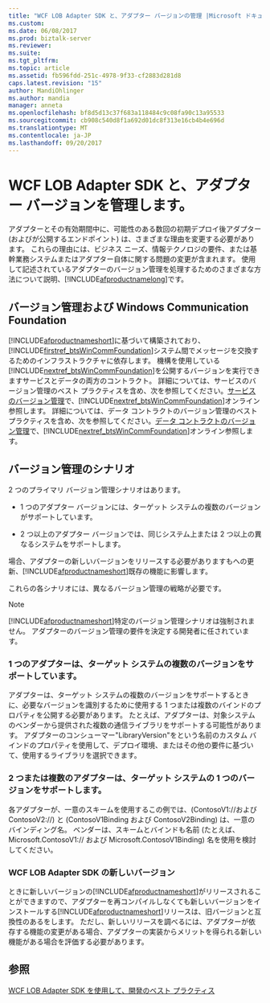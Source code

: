 ```yaml
---
title: "WCF LOB Adapter SDK と、アダプター バージョンの管理 |Microsoft ドキュメント"
ms.custom: 
ms.date: 06/08/2017
ms.prod: biztalk-server
ms.reviewer: 
ms.suite: 
ms.tgt_pltfrm: 
ms.topic: article
ms.assetid: fb596fdd-251c-4978-9f33-cf2883d281d8
caps.latest.revision: "15"
author: MandiOhlinger
ms.author: mandia
manager: anneta
ms.openlocfilehash: bf8d5d13c37f683a118484c9c08fa90c13a95533
ms.sourcegitcommit: cb908c540d8f1a692d01dc8f313e16cb4b4e696d
ms.translationtype: MT
ms.contentlocale: ja-JP
ms.lasthandoff: 09/20/2017
---
```

# <a name="manage-adapter-versioning-with-the-wcf-lob-adapter-sdk"></a>WCF LOB Adapter SDK と、アダプター バージョンを管理します。
アダプターとその有効期間中に、可能性のある数回の初期デプロイ後アダプター (およびが公開するエンドポイント) は、さまざまな理由を変更する必要があります。 これらの理由には、ビジネス ニーズ、情報テクノロジの要件、または基幹業務システムまたはアダプター自体に関する問題の変更が含まれます。 使用して記述されているアダプターのバージョン管理を処理するためのさまざまな方法について説明、[!INCLUDE[afproductnamelong](../../includes/afproductnamelong-md.md)]です。  
  
## <a name="versioning-and-windows-communication-foundation"></a>バージョン管理および Windows Communication Foundation  
 [!INCLUDE[afproductnameshort](../../includes/afproductnameshort-md.md)]に基づいて構築されており、[!INCLUDE[firstref_btsWinCommFoundation](../../includes/firstref-btswincommfoundation-md.md)]システム間でメッセージを交換するためのインフラストラクチャに依存します。 機構を使用している[!INCLUDE[nextref_btsWinCommFoundation](../../includes/nextref-btswincommfoundation-md.md)]を公開するバージョンを実行できますサービスとデータの両方のコントラクト。 詳細については、サービスのバージョン管理のベスト プラクティスを含め、次を参照してください。[サービスのバージョン管理](http://go.microsoft.com/fwlink/?LinkId=85497)で、[!INCLUDE[nextref_btsWinCommFoundation](../../includes/nextref-btswincommfoundation-md.md)]オンライン参照します。 詳細については、データ コントラクトのバージョン管理のベスト プラクティスを含め、次を参照してください。[データ コントラクトのバージョン管理](http://go.microsoft.com/fwlink/?LinkId=120177)で、[!INCLUDE[nextref_btsWinCommFoundation](../../includes/nextref-btswincommfoundation-md.md)]オンライン参照します。  
  
## <a name="versioning-scenarios"></a>バージョン管理のシナリオ  
 2 つのプライマリ バージョン管理シナリオはあります。  
  
-   1 つのアダプター バージョンには、ターゲット システムの複数のバージョンがサポートしています。  
  
-   2 つ以上のアダプター バージョンでは、同じシステム上または 2 つ以上の異なるシステムをサポートします。  
  
 場合、アダプターの新しいバージョンをリリースする必要がありますもへの更新、[!INCLUDE[afproductnameshort](../../includes/afproductnameshort-md.md)]既存の機能に影響します。  
  
 これらの各シナリオには、異なるバージョン管理の戦略が必要です。  
  
> [!NOTE]
>  [!INCLUDE[afproductnameshort](../../includes/afproductnameshort-md.md)]特定のバージョン管理シナリオは強制されません。 アダプターのバージョン管理の要件を決定する開発者に任されています。  
  
### <a name="one-adapter-supports-multiple-versions-of-target-system"></a>1 つのアダプターは、ターゲット システムの複数のバージョンをサポートしています。  
 アダプターは、ターゲット システムの複数のバージョンをサポートするときに、必要なバージョンを識別するために使用する 1 つまたは複数のバインドのプロパティを公開する必要があります。 たとえば、アダプターは、対象システムのベンダーから提供された複数の通信ライブラリをサポートする可能性があります。 アダプターのコンシューマー"LibraryVersion"をという名前のカスタム バインドのプロパティを使用して、デプロイ環境、またはその他の要件に基づいて、使用するライブラリを選択できます。  
  
### <a name="two-or-more-adapters-support-one-version-of-target-system"></a>2 つまたは複数のアダプターは、ターゲット システムの 1 つのバージョンをサポートします。  
 各アダプターが、一意のスキームを使用するこの例では、(ContosoV1://および ContosoV2://) と (ContosoV1Binding および ContosoV2Binding) は、一意のバインディング名。 ベンダーは、スキームとバインドも名前 (たとえば、Microsoft.ContosoV1:// および Microsoft.ContosoV1Binding) 名を使用を検討してください。  
  
### <a name="new-versions-of-the-wcf-lob-adapter-sdk"></a>WCF LOB Adapter SDK の新しいバージョン  
 ときに新しいバージョンの[!INCLUDE[afproductnameshort](../../includes/afproductnameshort-md.md)]がリリースされることができますので、アダプターを再コンパイルしなくても新しいバージョンをインストールする[!INCLUDE[afproductnameshort](../../includes/afproductnameshort-md.md)]リリースは、旧バージョンと互換性のあるをします。 ただし、新しいリリースを調べるには、アダプターが依存する機能の変更がある場合、アダプターの実装からメリットを得られる新しい機能がある場合を評価する必要があります。  
  
## <a name="see-also"></a>参照  
 [WCF LOB Adapter SDK を使用して、開発のベスト プラクティス](../../adapters-and-accelerators/wcf-lob-adapter-sdk/development-best-practices-using-the-wcf-lob-adapter-sdk.md)